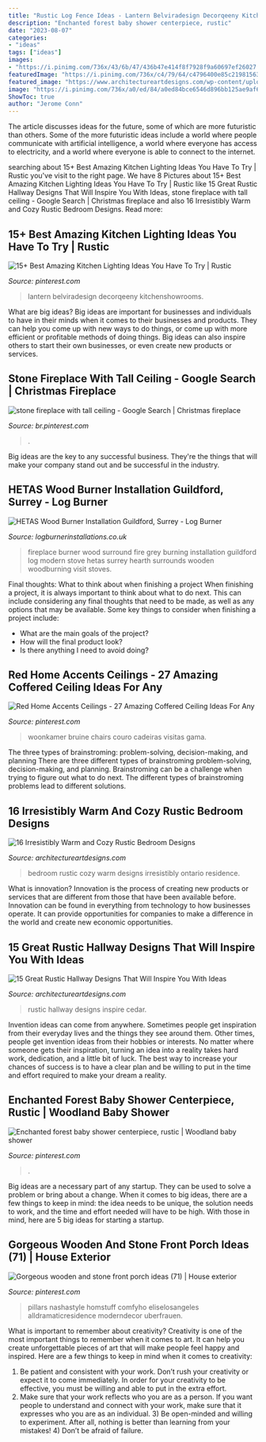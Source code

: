 ```yaml
---
title: "Rustic Log Fence Ideas - Lantern Belviradesign Decorqeeny Kitchenshowrooms"
description: "Enchanted forest baby shower centerpiece, rustic"
date: "2023-08-07"
categories:
- "ideas"
tags: ["ideas"]
images:
- "https://i.pinimg.com/736x/43/6b/47/436b47e414f8f7928f9a60697ef26027.jpg"
featuredImage: "https://i.pinimg.com/736x/c4/79/64/c4796400e85c2198156310b7a0a86c8b.jpg"
featured_image: "https://www.architectureartdesigns.com/wp-content/uploads/2016/09/15-Great-Rustic-Hallway-Designs-That-Will-Inspire-You-With-Ideas-6.jpg"
image: "https://i.pinimg.com/736x/a0/ed/84/a0ed84bce6546d896bb125ae9af62c86.jpg"
ShowToc: true
author: "Jerome Conn"
---
```



The article discusses ideas for the future, some of which are more futuristic than others. Some of the more futuristic ideas include a world where people communicate with artificial intelligence, a world where everyone has access to electricity, and a world where everyone is able to connect to the internet.

	

		
searching about 15+ Best Amazing Kitchen Lighting Ideas You Have To Try | Rustic you've visit to the right page. We have 8 Pictures about 15+ Best Amazing Kitchen Lighting Ideas You Have To Try | Rustic like 15 Great Rustic Hallway Designs That Will Inspire You With Ideas, stone fireplace with tall ceiling - Google Search | Christmas fireplace and also 16 Irresistibly Warm and Cozy Rustic Bedroom Designs. Read more:
		
    
## 15+ Best Amazing Kitchen Lighting Ideas You Have To Try | Rustic

<img loading=lazy src="https://i.pinimg.com/736x/43/6b/47/436b47e414f8f7928f9a60697ef26027.jpg" onerror="this.onerror=null;this.src='https://tse3.mm.bing.net/th?id=OIP.Sp5ksSHMCFNNnc-1wk4C_QHaJ6&amp;pid=15.1';" alt="15+ Best Amazing Kitchen Lighting Ideas You Have To Try | Rustic">

_Source: pinterest.com_

>lantern belviradesign decorqeeny kitchenshowrooms. 

	

What are big ideas?
Big ideas are important for businesses and individuals to have in their minds when it comes to their businesses and products. They can help you come up with new ways to do things, or come up with more efficient or profitable methods of doing things. Big ideas can also inspire others to start their own businesses, or even create new products or services.

    
## Stone Fireplace With Tall Ceiling - Google Search | Christmas Fireplace

<img loading=lazy src="https://i.pinimg.com/736x/c4/79/64/c4796400e85c2198156310b7a0a86c8b.jpg" onerror="this.onerror=null;this.src='https://tse4.mm.bing.net/th?id=OIP.UtwcblyAzpsnF-DNWk-lMgHaK0&amp;pid=15.1';" alt="stone fireplace with tall ceiling - Google Search | Christmas fireplace">

_Source: br.pinterest.com_

>. 

	

Big ideas are the key to any successful business. They're the things that will make your company stand out and be successful in the industry.

    
## HETAS Wood Burner Installation Guildford, Surrey - Log Burner

<img loading=lazy src="https://logburnerinstallations.co.uk/wp-content/uploads/2018/04/modern-fireplace-surround-0107.jpg" onerror="this.onerror=null;this.src='https://tse1.mm.bing.net/th?id=OIP.oY_5-jGh7rvfdZ3lyNW-3gHaJ4&amp;pid=15.1';" alt="HETAS Wood Burner Installation Guildford, Surrey - Log Burner">

_Source: logburnerinstallations.co.uk_

>fireplace burner wood surround fire grey burning installation guildford log modern stove hetas surrey hearth surrounds wooden woodburning visit stoves. 

	

Final thoughts: What to think about when finishing a project
When finishing a project, it is always important to think about what to do next. This can include considering any final thoughts that need to be made, as well as any options that may be available. Some key things to consider when finishing a project include:
- What are the main goals of the project?
- How will the final product look?
- Is there anything I need to avoid doing?

    
## Red Home Accents Ceilings - 27 Amazing Coffered Ceiling Ideas For Any

<img loading=lazy src="https://i.pinimg.com/736x/33/32/3c/33323c2aa1fded7a53fe2302d49331ee.jpg" onerror="this.onerror=null;this.src='https://tse1.mm.bing.net/th?id=OIP.65KufrjhJsvQkM-cnulMOAHaLG&amp;pid=15.1';" alt="Red Home Accents Ceilings - 27 Amazing Coffered Ceiling Ideas For Any">

_Source: pinterest.com_

>woonkamer bruine chairs couro cadeiras visitas gama. 

	

The three types of brainstroming: problem-solving, decision-making, and planning
There are three different types of brainstroming problem-solving, decision-making, and planning. Brainstroming can be a challenge when trying to figure out what to do next. The different types of brainstroming problems lead to different solutions.

    
## 16 Irresistibly Warm And Cozy Rustic Bedroom Designs

<img loading=lazy src="https://www.architectureartdesigns.com/wp-content/uploads/2014/07/16-Irresistibly-Warm-and-Cozy-Rustic-Bedroom-Designs-13-630x419.jpg" onerror="this.onerror=null;this.src='https://tse4.mm.bing.net/th?id=OIP.5-o9f7RgbocrLBePYsGYqAHaE7&amp;pid=15.1';" alt="16 Irresistibly Warm and Cozy Rustic Bedroom Designs">

_Source: architectureartdesigns.com_

>bedroom rustic cozy warm designs irresistibly ontario residence. 

	

What is innovation?
Innovation is the process of creating new products or services that are different from those that have been available before. Innovation can be found in everything from technology to how businesses operate. It can provide opportunities for companies to make a difference in the world and create new economic opportunities.

    
## 15 Great Rustic Hallway Designs That Will Inspire You With Ideas

<img loading=lazy src="https://www.architectureartdesigns.com/wp-content/uploads/2016/09/15-Great-Rustic-Hallway-Designs-That-Will-Inspire-You-With-Ideas-6.jpg" onerror="this.onerror=null;this.src='https://tse2.mm.bing.net/th?id=OIP.t0u1s4Z_GZ1YQS93Fv_YkgHaLG&amp;pid=15.1';" alt="15 Great Rustic Hallway Designs That Will Inspire You With Ideas">

_Source: architectureartdesigns.com_

>rustic hallway designs inspire cedar. 

	

Invention ideas can come from anywhere. Sometimes people get inspiration from their everyday lives and the things they see around them. Other times, people get invention ideas from their hobbies or interests. No matter where someone gets their inspiration, turning an idea into a reality takes hard work, dedication, and a little bit of luck. The best way to increase your chances of success is to have a clear plan and be willing to put in the time and effort required to make your dream a reality.

    
## Enchanted Forest Baby Shower Centerpiece, Rustic | Woodland Baby Shower

<img loading=lazy src="https://i.pinimg.com/736x/f4/dd/d9/f4ddd985b8d7fe29f984f70e59d3f154.jpg" onerror="this.onerror=null;this.src='https://tse1.mm.bing.net/th?id=OIP.ETdUYGwCFCgLgtR7O2ttIQHaJ3&amp;pid=15.1';" alt="Enchanted forest baby shower centerpiece, rustic | Woodland baby shower">

_Source: pinterest.com_

>. 

	

Big ideas are a necessary part of any startup. They can be used to solve a problem or bring about a change. When it comes to big ideas, there are a few things to keep in mind: the idea needs to be unique, the solution needs to work, and the time and effort needed will have to be high. With those in mind, here are 5 big ideas for starting a startup.

    
## Gorgeous Wooden And Stone Front Porch Ideas (71) | House Exterior

<img loading=lazy src="https://i.pinimg.com/736x/a0/ed/84/a0ed84bce6546d896bb125ae9af62c86.jpg" onerror="this.onerror=null;this.src='https://tse2.mm.bing.net/th?id=OIP.z_54ym_HajeftqnGKUkgoAHaLH&amp;pid=15.1';" alt="Gorgeous wooden and stone front porch ideas (71) | House exterior">

_Source: pinterest.com_

>pillars nashastyle homstuff comfyho eliselosangeles alldramaticresidence moderndecor uberfrauen. 

	

What is important to remember about creativity?
Creativity is one of the most important things to remember when it comes to art. It can help you create unforgettable pieces of art that will make people feel happy and inspired. Here are a few things to keep in mind when it comes to creativity: 
1) Be patient and consistent with your work. Don’t rush your creativity or expect it to come immediately. In order for your creativity to be effective, you must be willing and able to put in the extra effort. 
2) Make sure that your work reflects who you are as a person. If you want people to understand and connect with your work, make sure that it expresses who you are as an individual. 3) Be open-minded and willing to experiment. After all, nothing is better than learning from your mistakes! 4) Don’t be afraid of failure.

